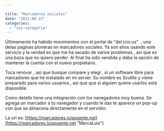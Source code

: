 ```yaml
---

title: "Marcadores sociales"
date: "2011-08-23"
categories: 
  - "sin-categoria"
---
```


Últimamente ha habido movimientos con el portal de "del.icio.us"  , una delas paginas pioneras en marcadores sociales. Ya son años usando este servicio y la verdad es que me ha sacado de varios problemas , así que es una baza que no quiero perder. Al final ha sido vendida y daba la opción de mantener la cuenta con el nuevo propietario.

Toca renovar , así que busque compare y elegí , si un software libre para marcadores que he instalado en mi server. Su nombre es Scuttle y viene preparado para varios usuarios , así que que si alguien quiere usarlos está disponible.

Como detalle tiene una integración con los navegadores muy buena. Se agrega un marcador a tu navegador y cuando le das te aparece un pop-up con que se almacena directamente en el servidor.

La url es: [https://marcadores.luispuente.net](https://marcadores.luispuente.net "MarcaLuis")
